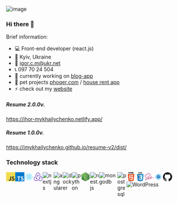 ![image](https://user-images.githubusercontent.com/50461642/158031937-40d879d5-2381-4fd5-974f-4ec19c16a156.png)



### Hi there 👋

Brief information:

- 💻 Front-end developer (react.js)
- 📌 Kyiv, Ukraine
- 📧 igor.c.m@ukr.net
- 📞 097 70 24 504
- 🔭 currently working on [blog-app](https://blog-eta-teal.vercel.app/) 
- 🦮 pet projects [phoqer.com](http://phoqer.com/) / [house rent app](http://70.34.201.18)
- ⚡  check out my [website](https://ihor-mykhailychenko.netlify.app/)


##### Resume 2.0.0v.  
https://ihor-mykhailychenko.netlify.app/

##### Resume 1.0.0v.  
https://imykhailychenko.github.io/resume-v2/dist/


### Technology stack

<img align="left" alt="javascript" width="25px" src="https://raw.githubusercontent.com/github/explore/80688e429a7d4ef2fca1e82350fe8e3517d3494d/topics/javascript/javascript.png" />

<img align="left" alt="typescript" width="25px" src="https://raw.githubusercontent.com/github/explore/80688e429a7d4ef2fca1e82350fe8e3517d3494d/topics/typescript/typescript.png" />

<img align="left" alt="react" width="25px" src="https://raw.githubusercontent.com/github/explore/80688e429a7d4ef2fca1e82350fe8e3517d3494d/topics/react/react.png" />

<img align="left" alt="redux" width="25px" src="https://raw.githubusercontent.com/github/explore/80688e429a7d4ef2fca1e82350fe8e3517d3494d/topics/redux/redux.png" />

<img align="left" alt="nextjs" width="30px" src="https://upload.wikimedia.org/wikipedia/commons/thumb/8/8e/Nextjs-logo.svg/1200px-Nextjs-logo.svg.png" />

<img align="left" alt="angular" width="25px" src="https://user-images.githubusercontent.com/50461642/141482142-3f357dae-cf3e-4883-9792-5231eccb2021.png" />

<img align="left" alt="docker" width="25px" src="https://user-images.githubusercontent.com/50461642/141482533-96085de1-b15c-4fa9-ad4b-17b438129192.png" />

<img align="left" alt="python" width="25px" src="https://user-images.githubusercontent.com/50461642/141482002-d729fa25-bc18-468d-befa-8275158acaac.png" />

<img align="left" alt="node.js" width="25px" src="https://raw.githubusercontent.com/github/explore/80688e429a7d4ef2fca1e82350fe8e3517d3494d/topics/nodejs/nodejs.png" />

<img align="left" alt="nest.js" width="25px" src="https://user-images.githubusercontent.com/50461642/141481880-c40a3814-38c8-45b9-8b56-65d225b2defa.png" />

<img align="left" alt="mongodb" width="50px" src="https://user-images.githubusercontent.com/50461642/141482869-12558c6d-d156-4033-941f-818f765e1a89.png" />

<img align="left" alt="postgresql" width="25px" src="https://user-images.githubusercontent.com/50461642/141481707-4a2f18f1-36be-4869-b33c-04c3386e177f.png" />

<img align="left" alt="HTML5" width="25px" src="https://raw.githubusercontent.com/github/explore/80688e429a7d4ef2fca1e82350fe8e3517d3494d/topics/html/html.png" />

<img align="left" alt="CSS3" width="25px" src="https://raw.githubusercontent.com/github/explore/80688e429a7d4ef2fca1e82350fe8e3517d3494d/topics/css/css.png" />

<img align="left" alt="Sass" width="25px" src="https://raw.githubusercontent.com/github/explore/80688e429a7d4ef2fca1e82350fe8e3517d3494d/topics/sass/sass.png" />

<img align="left" alt="webpack" width="25px" src="https://raw.githubusercontent.com/github/explore/80688e429a7d4ef2fca1e82350fe8e3517d3494d/topics/webpack/webpack.png" />

<img align="left" alt="GitHub" width="25px" src="https://raw.githubusercontent.com/github/explore/78df643247d429f6cc873026c0622819ad797942/topics/github/github.png" />

<img alt="WordPress" width="25px" src="https://s.w.org/style/images/about/WordPress-logotype-wmark.png" />
